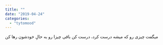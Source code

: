 ```yaml
---
title: ""
date: "2019-04-24"
categories: 
  - "tytomood"
---
```


میگفت چیزی رو که میشه درست کرد، درست کن باقی چیزا رو به حالِ خودشون رها کن
